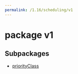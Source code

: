 ```yaml
---
permalink: /1.16/scheduling/v1
---
```


# package v1



## Subpackages

* [priorityClass](scheduling-v1-priorityClass.md)